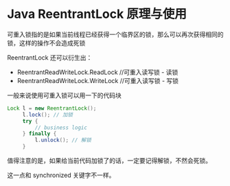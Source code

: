 # Java ReentrantLock 原理与使用


可重入锁指的是如果当前线程已经获得一个临界区的锁，那么可以再次获得相同的锁，这样的操作不会造成死锁

ReentrantLock 还可以衍生出：

- ReentrantReadWriteLock.ReadLock //可重入读写锁 - 读锁
- ReentrantReadWriteLock.WriteLock //可重入读写锁 - 写锁

一般来说使用可重入锁可以用一下的代码块

```java
Lock l = new ReentrantLock(); 
     l.lock(); // 加锁
     try {
         // business logic
     } finally {
         l.unlock(); // 解锁
     }
```

值得注意的是，如果给当前代码加锁了的话，一定要记得解锁，不然会死锁。

这一点和 synchronized 关键字不一样。
